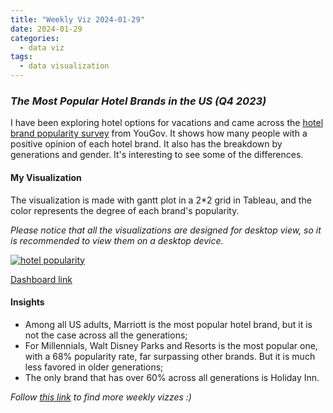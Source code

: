 ```yaml
---
title: "Weekly Viz 2024-01-29"
date: 2024-01-29
categories:
  - data viz
tags:
  - data visualization
---
```


### *The Most Popular Hotel Brands in the US (Q4 2023)*

I have been exploring hotel options for vacations and came across the [hotel brand popularity survey](https://today.yougov.com/ratings/travel/popularity/hotel-brands/all) from YouGov. It shows how many people with a positive opinion of each hotel brand. It also has the breakdown by generations and gender. It's interesting to see some of the differences.  

#### My Visualization

The visualization is made with gantt plot in a 2*2 grid in Tableau, and the color represents the degree of each brand's popularity.  

*Please notice that all the visualizations are designed for desktop view, so it is recommended to view them on a desktop device.*  

<div class='tableauPlaceholder' id='viz1706589607670' style='position: relative'>
  <noscript><a href='#'>
    <img alt='hotel popularity ' src='https:&#47;&#47;public.tableau.com&#47;static&#47;images&#47;20&#47;20240129TheMostPopularHotelBrands&#47;hotelpopularity&#47;1_rss.png' style='border: none' />
  </a></noscript>
  <object class='tableauViz'  style='display:none;'>
    <param name='host_url' value='https%3A%2F%2Fpublic.tableau.com%2F' />
    <param name='embed_code_version' value='3' />
    <param name='site_root' value='' />
    <param name='name' value='20240129TheMostPopularHotelBrands&#47;hotelpopularity' />
    <param name='tabs' value='no' />
    <param name='toolbar' value='yes' />
    <param name='static_image' value='https:&#47;&#47;public.tableau.com&#47;static&#47;images&#47;20&#47;20240129TheMostPopularHotelBrands&#47;hotelpopularity&#47;1.png' />
    <param name='animate_transition' value='yes' />
    <param name='display_static_image' value='yes' />
    <param name='display_spinner' value='yes' />
    <param name='display_overlay' value='yes' />
    <param name='display_count' value='yes' />
    <param name='language' value='en-US' />
    <param name='filter' value='publish=yes' />
  </object></div>          
  <script type='text/javascript'>     
    var divElement = document.getElementById('viz1706589607670');            
    var vizElement = divElement.getElementsByTagName('object')[0];         
    if ( divElement.offsetWidth > 800 ) { vizElement.style.width='800px';vizElement.style.height='627px';} else if ( divElement.offsetWidth > 500 ) { vizElement.style.width='800px';vizElement.style.height='627px';} else { vizElement.style.width='100%';vizElement.style.height='727px';}             
    var scriptElement = document.createElement('script');     
    scriptElement.src = 'https://public.tableau.com/javascripts/api/viz_v1.js';   
    vizElement.parentNode.insertBefore(scriptElement, vizElement);           
  </script>  

[Dashboard link](https://public.tableau.com/views/20240129TheMostPopularHotelBrands/hotelpopularity?:language=en-US&publish=yes&:display_count=n&:origin=viz_share_link)
  
#### Insights
* Among all US adults, Marriott is the most popular hotel brand, but it is not the case across all the generations;
* For Millennials, Walt Disney Parks and Resorts is the most popular one, with a 68% popularity rate, far surpassing other brands. But it is much less favored in older generations;
* The only brand that has over 60% across all generations is Holiday Inn.  
    
*Follow [this link](https://yudong-94.github.io/personal-website/project/WeeklyViz2024/) to find more weekly vizzes :)*
